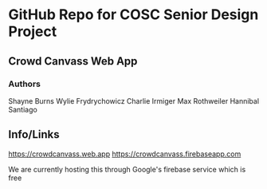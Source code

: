 # GitHub Repo for COSC Senior Design Project
## Crowd Canvass Web App
### Authors
Shayne Burns
Wylie Frydrychowicz
Charlie Irmiger
Max Rothweiler
Hannibal Santiago

## Info/Links
https://crowdcanvass.web.app
https://crowdcanvass.firebaseapp.com

We are currently hosting this through Google's firebase service which is free
